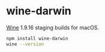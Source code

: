 # wine-darwin

[Wine](https://dl.winehq.org/wine-builds/macosx/download.html) 1.9.16 staging
builds for macOS.

```bash
npm install wine-darwin
wine --version
```
